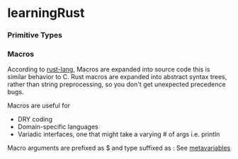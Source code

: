 # learningRust


### Primitive Types
  

### Macros
  According to [rust-lang](https://doc.rust-lang.org/stable/rust-by-example/macros.html),
Macros are expanded into source code this is similar behavior to C.
Rust macros are expanded into abstract syntax trees, rather than string 
preprocessing, so you don't get unexpected precedence bugs.

Macros are useful for 
- DRY coding
- Domain-specific languages
- Variadic interfaces, one that might take a varying # of args i.e. println

Macro arguments are prefixed as $<identInMacro> and 
type suffixed as :<designator>
See [metavariables](https://doc.rust-lang.org/reference/macros-by-example.html)
